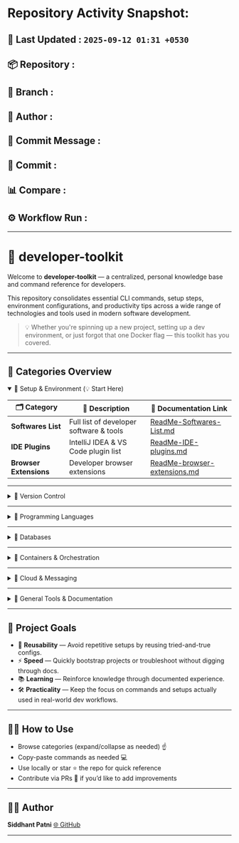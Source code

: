 # Repository Activity Snapshot:

## 📅 Last Updated : `2025-09-12 01:31 +0530`
## 📦 Repository :
## 🔀 Branch :
## 👤 Author :
## 📝 Commit Message :
## 🔗 Commit :
## 📊 Compare :
## ⚙️ Workflow Run :

---

# 🚀 developer-toolkit

Welcome to **developer-toolkit** — a centralized, personal knowledge base and command reference for developers.

This repository consolidates essential CLI commands, setup steps, environment configurations, and productivity tips across a wide range of technologies and tools used in modern software development.

> 💡 Whether you're spinning up a new project, setting up a dev environment, or just forgot that one Docker flag — this toolkit has you covered.

---

## 📁 Categories Overview

<details open>
<summary>🔹 Setup & Environment (💡 Start Here)</summary>

| 🗂️ Category            | 📄 Description                          | 🔗 Documentation Link                                                |
| ---------------------- | --------------------------------------- | -------------------------------------------------------------------- |
| **Softwares List**     | Full list of developer software & tools | [ReadMe-Softwares-List.md](./Setup/ReadMe-Softwares-List.md)         |
| **IDE Plugins**        | IntelliJ IDEA & VS Code plugin list     | [ReadMe-IDE-plugins.md](./Setup/ReadMe-IDE-plugins.md)               |
| **Browser Extensions** | Developer browser extensions            | [ReadMe-browser-extensions.md](./Setup/ReadMe-browser-extensions.md) |

</details>

---

<details>
<summary>🔹 Version Control</summary>

| 🗂️ Category | 📄 Description                                 | 🔗 Documentation Link                    |
| ----------- | ---------------------------------------------- | ---------------------------------------- |
| **Git**     | Version control basics, shortcuts, setup guide | [git-commands.md](./Git/git-commands.md) |

</details>

---

<details>
<summary>🔹 Programming Languages</summary>

| 🗂️ Category | 📄 Description                                     | 🔗 Documentation Link                                             |
| ----------- | -------------------------------------------------- | ----------------------------------------------------------------- |
| **Java**    | Java CLI usage, builds, and environment setup      | [java-commands-windows.md](./Java/java-commands-windows.md)       |
| **Python**  | Virtual environments, pip, and commands for Python | [python-commands-windows.md](./Python/python-commands-windows.md) |
| **React**   | React CLI commands, tooling setup, and tips        | [react-commands.md](./React/react-commands.md)                    |

</details>

---

<details>
<summary>🔹 Databases</summary>

| 🗂️ Category    | 📄 Description                                 | 🔗 Documentation Link                                                                                                                                              |
| -------------- | ---------------------------------------------- | ------------------------------------------------------------------------------------------------------------------------------------------------------------------ |
| **PostgreSQL** | PgAdmin setup, DB commands, and best practices | [PgAdmin](https://www.pgadmin.org/download/) (external)                                                                                                            |
| **MongoDB**    | Common commands, queries, and setup (Windows)  | [README-MongoDB-Commands-Windows.md](./MongoDB/README-MongoDB-Commands-Windows.md)<br>[README-MongoDB-Setup-Windows.md](./MongoDB/README-MongoDB-Setup-Windows.md) |

</details>

---

<details>
<summary>🔹 Containers & Orchestration</summary>

| 🗂️ Category    | 📄 Description                                                              | 🔗 Documentation Link                                                         |
| -------------- | --------------------------------------------------------------------------- | ----------------------------------------------------------------------------- |
| **Docker**     | Commands, setup, Dockerfile basics                                          | [docker-commands.md](./Docker/docker-commands.md)                             |
| **Docker**     | Full Windows installation & container management guide                      | [README-Docker-Windows.md](./Docker/README-Docker-Windows.md)                 |
| **Kubernetes** | Kubectl usage, Minikube commands, deployments, services, cluster management | [kubernetes-commands.md](./Kubernetes/kubernetes-commands.md)                 |
| **Kubernetes** | Full Windows guide for Minikube setup & cluster management                  | [README-K8S-Minikube-Windows.md](./Kubernetes/README-K8S-Minikube-Windows.md) |

</details>

---

<details>
<summary>🔹 Cloud & Messaging</summary>

| 🗂️ Category      | 📄 Description                                                    | 🔗 Documentation Link                                                     |
| ---------------- | ----------------------------------------------------------------- | ------------------------------------------------------------------------- |
| **AWS Kinesis**  | LocalStack-based Kinesis setup, CLI commands, and troubleshooting | [kinesis-commands.md](./AWS/Kinesis/kinesis-commands.md)                  |
| **AWS SQS**      | LocalStack-based SQS setup, CLI commands, and troubleshooting     | [sqs-commands.md](./AWS/SQS/sqs-commands.md)                              |
| **Apache Kafka** | Kafka setup (Windows), topic mgmt, producers/consumers, debugging | [kafka-command-windows.md](./AWS/Apache%20Kafka/kafka-command-windows.md) |

</details>

---

<details>
<summary>🔹 General Tools & Documentation</summary>

| 🗂️ Category       | 📄 Description                           | 🔗 Documentation Link                                                                      |
| ----------------- | ---------------------------------------- | ------------------------------------------------------------------------------------------ |
| **General Tools** | Terminal tips, VS Code setup, utilities  | [windows-terminal-commands.md](./General%20Tools/windows-terminal-commands.md)             |
| **Documentation** | References, best practices, setup guides | [official-documentation-reference.md](./Documentation/official-documentation-reference.md) |

</details>

---

## 🎯 Project Goals

- 🔁 **Reusability** — Avoid repetitive setups by reusing tried-and-true configs.
- ⚡ **Speed** — Quickly bootstrap projects or troubleshoot without digging through docs.
- 📚 **Learning** — Reinforce knowledge through documented experience.
- 🛠️ **Practicality** — Keep the focus on commands and setups actually used in real-world dev workflows.

---

## 🙋‍♂️ How to Use

- Browse categories (expand/collapse as needed) ☝️
- Copy-paste commands as needed 💻
- Use locally or star ⭐ the repo for quick reference
- Contribute via PRs 🔧 if you’d like to add improvements

---

## 🧑‍💻 Author

**Siddhant Patni**
[🌐 GitHub](https://github.com/siddhantpatni0407)

---
